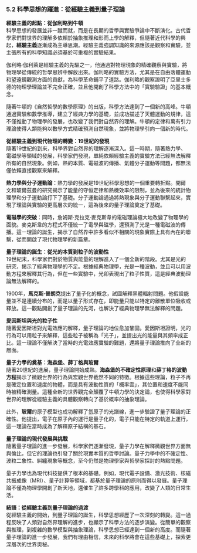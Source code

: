 ### 5.2 科學思想的躍進：從經驗主義到量子理論

**經驗主義的起點：從伽利略到牛頓**  
科學思想的發展並非一蹴而就，而是在長期的哲學與實驗爭論中不斷演化。古代哲學家們對世界的理解多依賴於抽象推理和形而上學的解釋，但隨著近代科學的興起，**經驗主義**逐漸成為主導思潮。經驗主義強調知識的來源應該是觀察和實驗，並主張所有的科學知識必須基於可重複的實驗結果。

伽利略·伽利萊是經驗主義的先驅之一，他通過對物理現象的精確觀察與實驗，將物理學從傳統的哲學思辨中解放出來。伽利略的實驗方法，尤其是在自由落體運動和望遠鏡觀測方面的貢獻，為科學革命鋪平了道路。伽利略的觀察證明了亞里士多德的物理學理論並不完全正確，並且他開創了科學方法中的「實驗驗證」的基本概念。

隨著牛頓的《自然哲學的數學原理》的出版，科學方法達到了一個新的高峰。牛頓通過實驗和數學推導，建立了經典力學的基礎，並成功描述了天體運動的規律，這不僅推動了物理學的發展，也改變了我們對自然界的理解。牛頓的定律和萬有引力理論使得人類能夠以數學方式精確預測自然現象，並將物理學引向一個新的時代。

**從經驗主義到現代物理的轉變：19世紀的發現**  
隨著19世紀的到來，科學界對自然界的理解逐漸深入。這一時期，隨著熱力學、電磁學等領域的發展，科學家們發現，單純依賴經驗主義的實驗方法已經無法解釋所有的自然現象。例如，熱的本質、電磁波的傳播、氣體分子運動等問題，都無法僅依賴直接觀察來解釋。

**熱力學與分子運動論**：熱力學的發展是19世紀科學思想的一個重要轉折點。開爾文和玻爾茲曼的研究揭示了能量的守恒定律和熱機效率的限制，並為後來的統計物理學和分子運動論打下了基礎。分子運動論通過將熱現象與分子運動聯繫起來，實現了理論與實驗的更高層次的統一，這為後來的量子理論奠定了基礎。

**電磁學的突破**：同時，詹姆斯·克拉克·麥克斯韋的電磁理論極大地改變了物理學的面貌。麥克斯韋的方程式不僅統一了電學與磁學，還預測了光是一種電磁波的傳播。這一理論的誕生，揭示了自然界中許多看似不相關的現象實際上具有內在的聯繫，從而開啟了現代物理學的新篇章。

**量子理論的誕生：從光的本質到粒子的波動性**  
19世紀末，科學家們對於物質與能量的理解進入了一個全新的階段。尤其是光的研究，揭示了經典物理學的不足。根據經典物理學，光是一種波動，並且可以用波動方程來解釋其行為，但在一些實驗中，光卻表現出了粒子性質，這是經典波動理論無法解釋的。

1900年，**馬克斯·普朗克**提出了量子化的概念，試圖解釋黑體輻射問題。他假設能量並不是連續分布的，而是以量子形式存在，即能量只能以特定的離散單位吸收或釋放。這一觀點開創了量子理論的先河，也解決了經典物理學無法解釋的問題。

**愛因斯坦與光的粒子性**  
隨著愛因斯坦對光電效應的解釋，量子理論的地位愈加鞏固。愛因斯坦證明，光的行為可以用粒子來解釋，這些粒子被稱為「光子」，並提出光的能量與其頻率成正比。這一理論不僅解決了當時的光電效應實驗的難題，還將量子理論推向了全新的層面。

**量子力學的奠基：海森堡、薛丁格與玻爾**  
隨著20世紀的進展，量子理論開始成熟。**海森堡的不確定性原理**和**薛丁格的波動方程**揭示了微觀世界的行為與宏觀世界截然不同的特徵。根據這些理論，粒子不再是確定位置和速度的物體，而是具有波動性質的「概率雲」，其位置和速度不能同時被精確測量。這種全新的世界觀完全顛覆了牛頓力學的決定論，也使得科學家對世界的理解從經驗主義的具體觀察轉向了基於概率的抽象理論。

此外，**玻爾**的原子模型也成功解釋了氫原子的光譜線，進一步驗證了量子理論的正確性。他提出，電子在原子內的運行是量子化的，電子只能在特定的軌道上運行，這一理論在當時成為了解釋原子結構的基石。

**量子理論的現代發展與挑戰**  
隨著量子理論的進一步發展，科學家們逐漸發現，量子力學在解釋微觀世界方面無與倫比，但它的理論也引發了關於現實本質的哲學討論。量子力學中的不確定性、波粒二象性、糾纏現象等概念，至今仍然是物理學家與哲學家探討的熱點問題。

量子力學也為現代科技提供了根本的基礎。例如，現代電子設備、激光技術、核磁共振成像（MRI）、量子計算等領域，都基於量子理論的原則而得以發展。量子理論不僅為物理學開創了新天地，還催生了許多跨學科的應用，改變了人類的日常生活。

**結語：從經驗主義到量子理論的過渡**  
從經驗主義的開始，到量子理論的誕生，科學思想經歷了一次深刻的轉變。這一過程反映了人類對自然界理解的進步，也顯示了科學方法的逐步演變。從簡單的觀察與推理，到複雜的數學模型與抽象理論，科學思想已經達到一個新的高度。而隨著量子理論的進一步發展，我們有理由相信，未來的科學將會在這些基礎上，探索更深層次的世界奧秘。